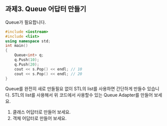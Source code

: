 ## 과제3. Queue 어답터 만들기
Queue가 필요합니다.

```c++
#include <iostream>
#include <list>
using namespace std;
int main()
{
    Queue<int> q;
    q.Push(10);
    q.Push(20);
    cout << s.Pop() << endl; // 10
    cout << s.Pop() << endl; // 20
}
```

Queue를 완전히 새로 만들필요 없이 STL의 list를 사용하면 간단하게 만들수 있습니다.
STL의 list를 사용해서 위 코드에서 사용할수 있는 Queue Adapter를 만들어 보세요.
1) 클래스 어답터로 만들어 보세요.
2) 객체 어답터로 만들어 보세요.
